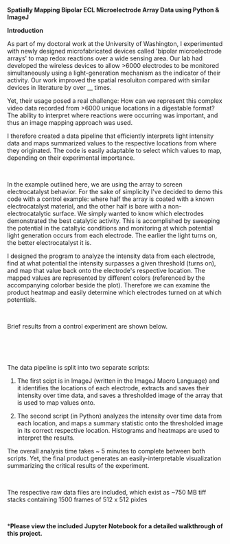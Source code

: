 **Spatially Mapping Bipolar ECL Microelectrode Array Data using Python & ImageJ**

**Introduction** 

As part of my doctoral work at the University of Washington, I experimented with newly designed microfabricated devices called 'bipolar microelectrode arrays' to map redox reactions over a wide sensing area. Our lab had developed the wireless devices to allow >6000 electrodes to be monitored simultaneously using a light-generation mechanism as the indicator of their activity. Our work improved the spatial resoluiton compared with similar devices in literature by over __ times. 


Yet, their usage posed a real challenge: How can we represent this complex video data recorded from >6000 unique locations in a digestable format? The ability to interpret where reactions were occurring was important, and thus an image mapping approach was used. 


I therefore created a data pipeline that efficiently interprets light intensity data and maps summarized values to the respective locations from where they originated. The code is easily adaptable to select which values to map, depending on their experimental importance. 

<br>

In the example outlined here, we are using the array to screen electrocatalyst behavior. For the sake of simplicity I've decided to demo this code with a control example: where half the array is coated with a known electrocatalyst material, and the other half is bare with a non-electrocatalytic surface. We simply wanted to know which electrodes demonstrated the best catalytic activity. This is accomplished by sweeping the potential in the cataltyic conditions and monitoring at which potential light generation occurs from each electrode. The earlier the light turns on, the better electrocatalyst it is. 


I designed the program to analyze the intensity data from each electrode, find at what potential the intensity surpasses a given threshold (turns on), and map that value back onto the electrode's respective location. The mapped values are represented by different colors (referenced by the accompanying colorbar beside the plot). Therefore we can examine the product heatmap and easily determine which electrodes turned on at which potentials. 

<br>

Brief results from a control experiment are shown below. 
<Brightfield of Array>
<Blank thresholded Image>
<Mapped Thresholded Image>
  
 <br>
 <br>
 <br>
 

The data pipeline is split into two separate scripts: 

1. The first scipt is in ImageJ (written in the ImageJ Macro Language) and it identifies the locations of each electrode, extracts and saves their intensity over time data, and saves a thresholded image of the array that is used to map values onto. 

2. The second script (in Python) analyzes the intensity over time data from each location, and maps a summary statistic onto the thresholded image in its correct respective location. Histograms and heatmaps are used to interpret the results. 


The overall analysis time takes ~ 5 minutes to complete between both scripts. Yet, the final product generates an easily-interpretable visualization summarizing the critical results of the experiment.

<br>

The respective raw data files are included, which exist as ~750 MB tiff stacks containing 1500 frames of 512 x 512 pixles

<br> 


***Please view the included Jupyter Notebook for a detailed walkthrough of this project.**

